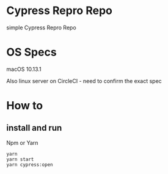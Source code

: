 # Cypress Repro Repo

simple Cypress Repro Repo
# OS Specs

macOS 10.13.1

Also linux server on CircleCI - need to confirm the exact spec

# How to

## install and run

Npm or Yarn

```
yarn
yarn start
yarn cypress:open
```
